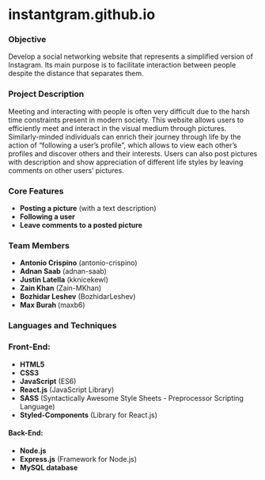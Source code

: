 # **instantgram.github.io**

### Objective
Develop a social networking website that represents a simplified version of Instagram. Its main purpose is to facilitate interaction between people despite the distance that separates them. 

### Project Description
Meeting and interacting with people is often very difficult due to the harsh time constraints present in modern society. This website allows users to efficiently meet and interact in the visual medium through pictures. Similarly-minded individuals can enrich their journey through life by the action of “following a user’s profile”, which allows to view each other’s profiles and discover others and their interests. Users can also post pictures with description and show appreciation of different life styles by leaving comments on other users’ pictures.   

### Core Features
- <b>Posting a picture</b> (with a text description)
- <b>Following a user</b>
- <b>Leave comments to a posted picture</b>

### Team Members
- <b>Antonio Crispino</b> (antonio-crispino)
- <b>Adnan Saab</b> (adnan-saab)
- <b>Justin Latella</b> (kknicekewl)
- <b>Zain Khan</b> (Zain-MKhan)
- <b>Bozhidar Leshev</b> (BozhidarLeshev)
- <b>Max Burah </b> (maxb6)

### Languages and Techniques
### Front-End:
- <b>HTML5</b>
- <b>CSS3</b>
- <b>JavaScript</b> (ES6)
- <b>React.js</b> (JavaScript Library)
- <b>SASS</b> (Syntactically Awesome Style Sheets - Preprocessor Scripting Language)
- <b>Styled-Components</b> (Library for React.js)

#### Back-End:
- <b>Node.js</b>
- <b>Express.js</b> (Framework for Node.js)
- <b>MySQL database</b>
